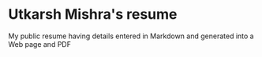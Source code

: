 # Utkarsh Mishra's resume
My public resume having details entered in Markdown and generated into a Web page and PDF
